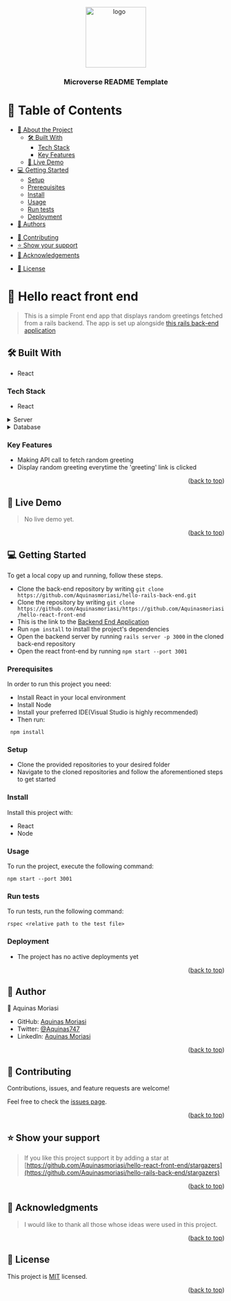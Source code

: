 <a name="readme-top"></a>

<div align="center">

  <img src="murple_logo.png" alt="logo" width="140"  height="auto" />
  <br/>

  <h3><b>Microverse README Template</b></h3>

</div>

# 📗 Table of Contents

- [📖 About the Project](#about-project)
  - [🛠 Built With](#built-with)
    - [Tech Stack](#tech-stack)
    - [Key Features](#key-features)
  - [🚀 Live Demo](#live-demo)
- [💻 Getting Started](#getting-started)
  - [Setup](#setup)
  - [Prerequisites](#prerequisites)
  - [Install](#install)
  - [Usage](#usage)
  - [Run tests](#run-tests)
  - [Deployment](#triangular_flag_on_post-deployment)
- [👥 Authors](#authors)
<!-- - [🔭 Future Features](#future-features) -->
- [🤝 Contributing](#contributing)
- [⭐️ Show your support](#support)
- [🙏 Acknowledgements](#acknowledgements)
<!-- - [❓ FAQ](#faq) -->
- [📝 License](#license)

<!-- PROJECT DESCRIPTION -->

# 📖 Hello react front end <a name="about-project"></a>

> This is a simple Front end app that displays random greetings fetched from a rails backend. The app is set up alongside [this rails back-end application](https://github.com/Aquinasmoriasi/hello-rails-back-end`) 

## 🛠 Built With <a name="built-with"></a>
 - React

### Tech Stack <a name="tech-stack"></a>
- React

<details>
  <summary>Server</summary>
  <ul>
    <li><a href="#http://127.0.0.1:3001">Localhost</a></li>
  </ul>
</details>

<details>
<summary>Database</summary>
  <ul>
    <li><a href="https://www.postgresql.org/">PostgreSQL</a></li>
  </ul>
</details>


### Key Features <a name="key-features"></a>
- Making API call to fetch random greeting
- Display random greeting everytime the 'greeting' link is clicked

<p align="right">(<a href="#readme-top">back to top</a>)</p>

## 🚀 Live Demo <a name="live-demo"></a>

> No live demo yet.

<!-- - [Live Demo Link]() -->

<p align="right">(<a href="#readme-top">back to top</a>)</p>

<!-- GETTING STARTED -->

## 💻 Getting Started <a name="getting-started"></a>

To get a local copy up and running, follow these steps.
- Clone the back-end repository by writing `git clone https://github.com/Aquinasmoriasi/hello-rails-back-end.git`
- Clone the repository by writing `git clone https://github.com/Aquinasmoriasi/https://github.com/Aquinasmoriasi/hello-react-front-end`
- This is the link to the [Backend End Application](https://github.com/Aquinasmoriasi/hello-rails-back-end)
- Run `npm install` to install the project's dependencies
- Open the backend server by running `rails server -p 3000` in the cloned back-end repository
- Open the react front-end by running `npm start --port 3001`

### Prerequisites

In order to run this project you need:
- Install React in your local environment
- Install Node
- Install your preferred IDE(Visual Studio is highly recommended)
- Then run: 

```
 npm install

```

### Setup

- Clone the provided repositories to your desired folder
- Navigate to the cloned repositories and follow the aforementioned steps to get started

### Install

Install this project with:

- React
- Node

### Usage

To run the project, execute the following command:

```
npm start --port 3001
```

### Run tests

To run tests, run the following command:

```
rspec <relative path to the test file>
```

### Deployment

- The project has no active deployments yet

<p align="right">(<a href="#readme-top">back to top</a>)</p>

<!-- AUTHORS -->

## 👥 Author <a name="authors"></a>

👤 Aquinas Moriasi

- GitHub: [Aquinas Moriasi](https://github.com/Aquinasmoriasi)
- Twitter: [@Aquinas747](https://twitter.com/Aquinas747)
- LinkedIn: [Aquinas Moriasi](https://twitter.com/aquinas-moriasi)

<p align="right">(<a href="#readme-top">back to top</a>)</p>

<!-- FUTURE FEATURES -->

<!-- ## 🔭 Future Features <a name="future-features"></a>

> This project will eventually include:

<p align="right">(<a href="#readme-top">back to top</a>)</p> -->


## 🤝 Contributing <a name="contributing"></a>

Contributions, issues, and feature requests are welcome!

Feel free to check the [issues page](https://github.com/Aquinasmoriasi/hello-rails-back-end.git/issues).

<p align="right">(<a href="#readme-top">back to top</a>)</p>

<!-- SUPPORT -->

## ⭐️ Show your support <a name="support"></a>

> If you like this project support it by adding a star at [https://github.com/Aquinasmoriasi/hello-react-front-end/stargazers](https://github.com/Aquinasmoriasi/hello-rails-back-end/stargazers)



<p align="right">(<a href="#readme-top">back to top</a>)</p>

<!-- ACKNOWLEDGEMENTS -->

## 🙏 Acknowledgments <a name="acknowledgements"></a>

> I would like to thank all those whose ideas were used in this project.
<p align="right">(<a href="#readme-top">back to top</a>)</p>


<!-- LICENSE -->

## 📝 License <a name="license"></a>

This project is [MIT](./LICENSE) licensed.

<p align="right">(<a href="#readme-top">back to top</a>)</p>
